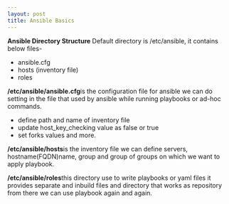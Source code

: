 ```yaml
---
layout: post
title: Ansible Basics
---
```


**Ansible Directory Structure**
Default directory is /etc/ansible, it contains below files-
- ansible.cfg
- hosts (inventory file)
- roles

**/etc/ansible/ansible.cfg**is the configuration file for ansible we can do setting in the file that used by ansible while running playbooks or ad-hoc commands.
- define path and name of inventory file
- update host_key_checking value as false or true
- set forks values and more.

**/etc/ansible/hosts**is the inventory file we can define servers, hostname(FQDN)name, group and group of groups on which we want to apply playbook.

**/etc/ansible/roles**this directory use to write playbooks or yaml files it provides separate and inbuild files and directory that works as repository from there we can use playbook again and again.

